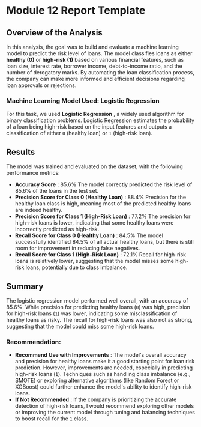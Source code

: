 # Module 12 Report Template

## Overview of the Analysis

In this analysis, the goal was to build and evaluate a machine learning model to predict the risk level of loans. The model classifies loans as either **healthy (0)** or **high-risk (1)** based on various financial features, such as loan size, interest rate, borrower income, debt-to-income ratio, and the number of derogatory marks. By automating the loan classification process, the company can make more informed and efficient decisions regarding loan approvals or rejections.

### Machine Learning Model Used: Logistic Regression

For this task, we used  **Logistic Regression** , a widely used algorithm for binary classification problems. Logistic Regression estimates the probability of a loan being high-risk based on the input features and outputs a classification of either `0` (healthy loan) or `1` (high-risk loan).

## Results

The model was trained and evaluated on the dataset, with the following performance metrics:

* **Accuracy Score** : 85.6%
  The model correctly predicted the risk level of 85.6% of the loans in the test set.
* **Precision Score for Class 0 (Healthy Loan)** : 88.4%
  Precision for the healthy loan class is high, meaning most of the predicted healthy loans are indeed healthy.
* **Precision Score for Class 1 (High-Risk Loan)** : 77.2%
  The precision for high-risk loans is lower, indicating that some healthy loans were incorrectly predicted as high-risk.
* **Recall Score for Class 0 (Healthy Loan)** : 84.5%
  The model successfully identified 84.5% of all actual healthy loans, but there is still room for improvement in reducing false negatives.
* **Recall Score for Class 1 (High-Risk Loan)** : 72.1%
  Recall for high-risk loans is relatively lower, suggesting that the model misses some high-risk loans, potentially due to class imbalance.

## Summary

The logistic regression model performed well overall, with an accuracy of 85.6%. While precision for predicting healthy loans (`0`) was high, precision for high-risk loans (`1`) was lower, indicating some misclassification of healthy loans as risky. The recall for high-risk loans was also not as strong, suggesting that the model could miss some high-risk loans.

### Recommendation:

* **Recommend Use with Improvements** : The model's overall accuracy and precision for healthy loans make it a good starting point for loan risk prediction. However, improvements are needed, especially in predicting high-risk loans (`1`). Techniques such as handling class imbalance (e.g., SMOTE) or exploring alternative algorithms (like Random Forest or XGBoost) could further enhance the model's ability to identify high-risk loans.
* **If Not Recommended** : If the company is prioritizing the accurate detection of high-risk loans, I would recommend exploring other models or improving the current model through tuning and balancing techniques to boost recall for the `1` class.
